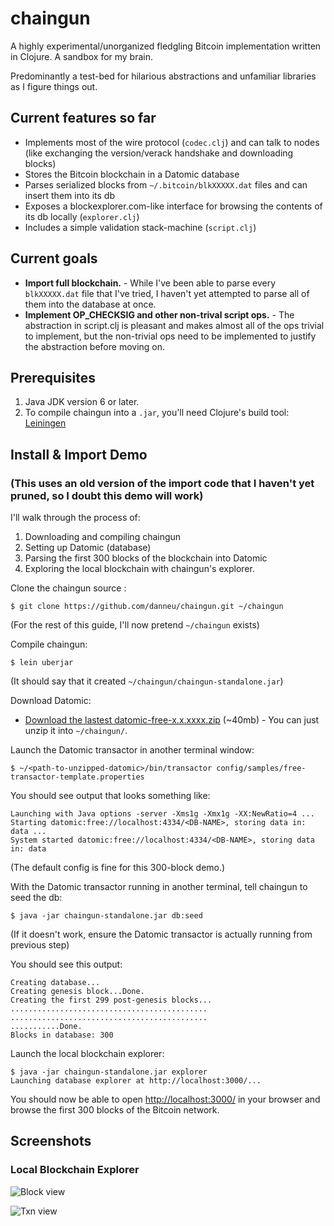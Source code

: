 # chaingun

A highly experimental/unorganized fledgling Bitcoin implementation written in Clojure. A sandbox for my brain.

Predominantly a test-bed for hilarious abstractions and unfamiliar libraries as I figure things out.

## Current features so far

- Implements most of the wire protocol (`codec.clj`) and can talk to nodes (like exchanging the version/verack handshake and downloading blocks)
- Stores the Bitcoin blockchain in a Datomic database
- Parses serialized blocks from `~/.bitcoin/blkXXXXX.dat` files and can insert them into its db
- Exposes a blockexplorer.com-like interface for browsing the contents of its db locally (`explorer.clj`)
- Includes a simple validation stack-machine (`script.clj`)

## Current goals

- **Import full blockchain.** - While I've been able to parse every `blkXXXXX.dat` file that I've tried, I haven't yet attempted to parse all of them into the database at once.
- **Implement OP_CHECKSIG and other non-trival script ops.** - The abstraction in script.clj is pleasant and makes almost all of the ops trivial to implement, but the non-trivial ops need to be implemented to justify the abstraction before moving on.

## Prerequisites

1. Java JDK version 6 or later.
2. To compile chaingun into a `.jar`, you'll need Clojure's build tool: [Leiningen](https://github.com/technomancy/leiningen)

## Install & Import Demo

### (This uses an old version of the import code that I haven't yet pruned, so I doubt this demo will work)

I'll walk through the process of:

1. Downloading and compiling chaingun
2. Setting up Datomic (database)
3. Parsing the first 300 blocks of the blockchain into Datomic
4. Exploring the local blockchain with chaingun's explorer.

Clone the chaingun source :

    $ git clone https://github.com/danneu/chaingun.git ~/chaingun

(For the rest of this guide, I'll now pretend `~/chaingun` exists)

Compile chaingun:

    $ lein uberjar

(It should say that it created `~/chaingun/chaingun-standalone.jar`)

Download Datomic:

- [Download the lastest datomic-free-x.x.xxxx.zip](https://my.datomic.com/downloads/free) (~40mb) - You can just unzip it into `~/chaingun/`.

Launch the Datomic transactor in another terminal window:

    $ ~/<path-to-unzipped-datomic>/bin/transactor config/samples/free-transactor-template.properties

You should see output that looks something like:

    Launching with Java options -server -Xms1g -Xmx1g -XX:NewRatio=4 ...
    Starting datomic:free://localhost:4334/<DB-NAME>, storing data in: data ...
    System started datomic:free://localhost:4334/<DB-NAME>, storing data in: data

(The default config is fine for this 300-block demo.)

With the Datomic transactor running in another terminal, tell chaingun to seed the db:

    $ java -jar chaingun-standalone.jar db:seed

(If it doesn't work, ensure the Datomic transactor is actually running from previous step)

You should see this output:

    Creating database...
    Creating genesis block...Done.
    Creating the first 299 post-genesis blocks...
    ............................................
    ............................................
    ...........Done.
    Blocks in database: 300

Launch the local blockchain explorer:

    $ java -jar chaingun-standalone.jar explorer
    Launching database explorer at http://localhost:3000/...

You should now be able to open [http://localhost:3000/](http://localhost:3000/) in your browser and browse the first 300 blocks of the Bitcoin network.

## Screenshots

### Local Blockchain Explorer

![Block view](http://i.imgur.com/LlzQrwZ.png)

![Txn view](http://i.imgur.com/w8gHSth.png)
